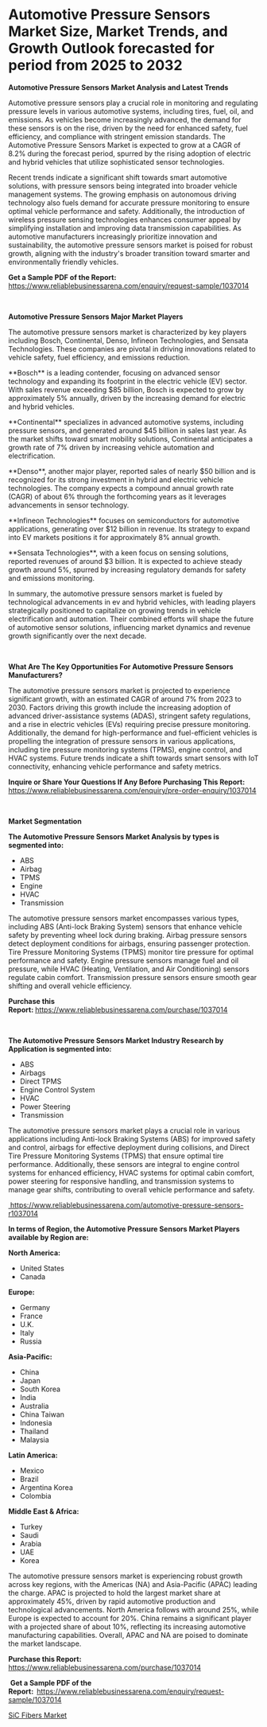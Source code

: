<p><h1>Automotive Pressure Sensors Market Size, Market Trends, and Growth Outlook forecasted for period from 2025 to 2032</h1></p><p><strong>Automotive Pressure Sensors Market Analysis and Latest Trends</strong></p>
<p><p>Automotive pressure sensors play a crucial role in monitoring and regulating pressure levels in various automotive systems, including tires, fuel, oil, and emissions. As vehicles become increasingly advanced, the demand for these sensors is on the rise, driven by the need for enhanced safety, fuel efficiency, and compliance with stringent emission standards. The Automotive Pressure Sensors Market is expected to grow at a CAGR of 8.2% during the forecast period, spurred by the rising adoption of electric and hybrid vehicles that utilize sophisticated sensor technologies.</p><p>Recent trends indicate a significant shift towards smart automotive solutions, with pressure sensors being integrated into broader vehicle management systems. The growing emphasis on autonomous driving technology also fuels demand for accurate pressure monitoring to ensure optimal vehicle performance and safety. Additionally, the introduction of wireless pressure sensing technologies enhances consumer appeal by simplifying installation and improving data transmission capabilities. As automotive manufacturers increasingly prioritize innovation and sustainability, the automotive pressure sensors market is poised for robust growth, aligning with the industry's broader transition toward smarter and environmentally friendly vehicles.</p></p>
<p><strong>Get a Sample PDF of the Report:&nbsp;</strong> <a href="https://www.reliablebusinessarena.com/enquiry/request-sample/1037014?utm_campaign=2805&utm_medium=2&utm_source=Github&utm_content=ia&utm_term=21032025&utm_id=automotive-pressure-sensors">https://www.reliablebusinessarena.com/enquiry/request-sample/1037014</a></p>
<p>&nbsp;</p>
<p><strong>Automotive Pressure Sensors Major Market Players</strong></p>
<p><p>The automotive pressure sensors market is characterized by key players including Bosch, Continental, Denso, Infineon Technologies, and Sensata Technologies. These companies are pivotal in driving innovations related to vehicle safety, fuel efficiency, and emissions reduction.</p><p>**Bosch** is a leading contender, focusing on advanced sensor technology and expanding its footprint in the electric vehicle (EV) sector. With sales revenue exceeding $85 billion, Bosch is expected to grow by approximately 5% annually, driven by the increasing demand for electric and hybrid vehicles.</p><p>**Continental** specializes in advanced automotive systems, including pressure sensors, and generated around $45 billion in sales last year. As the market shifts toward smart mobility solutions, Continental anticipates a growth rate of 7% driven by increasing vehicle automation and electrification.</p><p>**Denso**, another major player, reported sales of nearly $50 billion and is recognized for its strong investment in hybrid and electric vehicle technologies. The company expects a compound annual growth rate (CAGR) of about 6% through the forthcoming years as it leverages advancements in sensor technology.</p><p>**Infineon Technologies** focuses on semiconductors for automotive applications, generating over $12 billion in revenue. Its strategy to expand into EV markets positions it for approximately 8% annual growth.</p><p>**Sensata Technologies**, with a keen focus on sensing solutions, reported revenues of around $3 billion. It is expected to achieve steady growth around 5%, spurred by increasing regulatory demands for safety and emissions monitoring.</p><p>In summary, the automotive pressure sensors market is fueled by technological advancements in ev and hybrid vehicles, with leading players strategically positioned to capitalize on growing trends in vehicle electrification and automation. Their combined efforts will shape the future of automotive sensor solutions, influencing market dynamics and revenue growth significantly over the next decade.</p></p>
<p>&nbsp;</p>
<p><strong>What Are The Key Opportunities For Automotive Pressure Sensors Manufacturers?</strong></p>
<p><p>The automotive pressure sensors market is projected to experience significant growth, with an estimated CAGR of around 7% from 2023 to 2030. Factors driving this growth include the increasing adoption of advanced driver-assistance systems (ADAS), stringent safety regulations, and a rise in electric vehicles (EVs) requiring precise pressure monitoring. Additionally, the demand for high-performance and fuel-efficient vehicles is propelling the integration of pressure sensors in various applications, including tire pressure monitoring systems (TPMS), engine control, and HVAC systems. Future trends indicate a shift towards smart sensors with IoT connectivity, enhancing vehicle performance and safety metrics.</p></p>
<p><strong>Inquire or Share Your Questions If Any Before Purchasing This Report:</strong> <a href="https://www.reliablebusinessarena.com/enquiry/pre-order-enquiry/1037014?utm_campaign=2805&utm_medium=2&utm_source=Github&utm_content=ia&utm_term=21032025&utm_id=automotive-pressure-sensors">https://www.reliablebusinessarena.com/enquiry/pre-order-enquiry/1037014</a></p>
<p>&nbsp;</p>
<p><strong>Market Segmentation</strong></p>
<p><strong>The Automotive Pressure Sensors Market Analysis by types is segmented into:</strong></p>
<p><ul><li>ABS</li><li>Airbag</li><li>TPMS</li><li>Engine</li><li>HVAC</li><li>Transmission</li></ul></p>
<p><p>The automotive pressure sensors market encompasses various types, including ABS (Anti-lock Braking System) sensors that enhance vehicle safety by preventing wheel lock during braking. Airbag pressure sensors detect deployment conditions for airbags, ensuring passenger protection. Tire Pressure Monitoring Systems (TPMS) monitor tire pressure for optimal performance and safety. Engine pressure sensors manage fuel and oil pressure, while HVAC (Heating, Ventilation, and Air Conditioning) sensors regulate cabin comfort. Transmission pressure sensors ensure smooth gear shifting and overall vehicle efficiency.</p></p>
<p><strong>Purchase this Report:&nbsp;</strong><a href="https://www.reliablebusinessarena.com/purchase/1037014?utm_campaign=2805&utm_medium=2&utm_source=Github&utm_content=ia&utm_term=21032025&utm_id=automotive-pressure-sensors">https://www.reliablebusinessarena.com/purchase/1037014</a></p>
<p>&nbsp;</p>
<p><strong>The Automotive Pressure Sensors Market Industry Research by Application is segmented into:</strong></p>
<p><ul><li>ABS</li><li>Airbags</li><li>Direct TPMS</li><li>Engine Control System</li><li>HVAC</li><li>Power Steering</li><li>Transmission</li></ul></p>
<p><p>The automotive pressure sensors market plays a crucial role in various applications including Anti-lock Braking Systems (ABS) for improved safety and control, airbags for effective deployment during collisions, and Direct Tire Pressure Monitoring Systems (TPMS) that ensure optimal tire performance. Additionally, these sensors are integral to engine control systems for enhanced efficiency, HVAC systems for optimal cabin comfort, power steering for responsive handling, and transmission systems to manage gear shifts, contributing to overall vehicle performance and safety.</p></p>
<p><a href="https://www.reliablebusinessarena.com/automotive-pressure-sensors-r1037014?utm_campaign=2805&utm_medium=2&utm_source=Github&utm_content=ia&utm_term=21032025&utm_id=automotive-pressure-sensors">&nbsp;https://www.reliablebusinessarena.com/automotive-pressure-sensors-r1037014</a></p>
<p><strong>In terms of Region, the Automotive Pressure Sensors Market Players available by Region are:</strong></p>
<p>
    <p> <strong> North America: </strong>
        <ul>
            <li>United States</li>
            <li>Canada</li>
        </ul>
        </p> 
    <p> <strong> Europe: </strong>
        <ul>
            <li>Germany</li>
            <li>France</li>
            <li>U.K.</li>
            <li>Italy</li>
            <li>Russia</li>
        </ul>
        </p> 
    <p> <strong> Asia-Pacific: </strong>
        <ul>
            <li>China</li>
            <li>Japan</li>
            <li>South Korea</li>
            <li>India</li>
            <li>Australia</li>
            <li>China Taiwan</li>
            <li>Indonesia</li>
            <li>Thailand</li>
            <li>Malaysia</li>
        </ul>
        </p> 
    <p> <strong> Latin America: </strong>
        <ul>
            <li>Mexico</li>
            <li>Brazil</li>
            <li>Argentina Korea</li>
            <li>Colombia</li>
        </ul>
        </p> 
    <p> <strong> Middle East & Africa: </strong>
        <ul>
            <li>Turkey</li>
            <li>Saudi</li>
            <li>Arabia</li>
            <li>UAE</li>
            <li>Korea</li>
        </ul>
    </p>
    </p>
<p><p>The automotive pressure sensors market is experiencing robust growth across key regions, with the Americas (NA) and Asia-Pacific (APAC) leading the charge. APAC is projected to hold the largest market share at approximately 45%, driven by rapid automotive production and technological advancements. North America follows with around 25%, while Europe is expected to account for 20%. China remains a significant player with a projected share of about 10%, reflecting its increasing automotive manufacturing capabilities. Overall, APAC and NA are poised to dominate the market landscape.</p></p>
<p><strong>Purchase this Report: </strong><a href="https://www.reliablebusinessarena.com/purchase/1037014?utm_campaign=2805&utm_medium=2&utm_source=Github&utm_content=ia&utm_term=21032025&utm_id=automotive-pressure-sensors">https://www.reliablebusinessarena.com/purchase/1037014</a></p>
<p>&nbsp;<strong>Get a Sample PDF of the Report:&nbsp;&nbsp;</strong><a href="https://www.reliablebusinessarena.com/enquiry/request-sample/1037014?utm_campaign=2805&utm_medium=2&utm_source=Github&utm_content=ia&utm_term=21032025&utm_id=automotive-pressure-sensors">https://www.reliablebusinessarena.com/enquiry/request-sample/1037014</a></p>
<p><strong></strong></p>
<p><p><a href="https://github.com/meuskocov/Market-Research-Report-List-1/blob/main/sic-fibers-market.md?utm_campaign=2805&utm_medium=2&utm_source=Github&utm_content=ia&utm_term=21032025&utm_id=automotive-pressure-sensors">SiC Fibers Market</a></p></p>